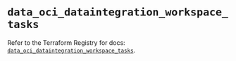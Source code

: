 # `data_oci_dataintegration_workspace_tasks`

Refer to the Terraform Registry for docs: [`data_oci_dataintegration_workspace_tasks`](https://registry.terraform.io/providers/hashicorp/oci/7.19.0/docs/data-sources/dataintegration_workspace_tasks).
